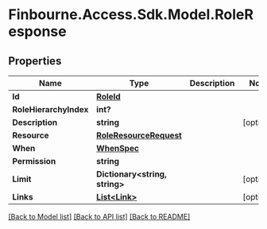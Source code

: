 
# Finbourne.Access.Sdk.Model.RoleResponse

## Properties

Name | Type | Description | Notes
------------ | ------------- | ------------- | -------------
**Id** | [**RoleId**](RoleId.md) |  | 
**RoleHierarchyIndex** | **int?** |  | 
**Description** | **string** |  | [optional] 
**Resource** | [**RoleResourceRequest**](RoleResourceRequest.md) |  | 
**When** | [**WhenSpec**](WhenSpec.md) |  | 
**Permission** | **string** |  | 
**Limit** | **Dictionary&lt;string, string&gt;** |  | [optional] 
**Links** | [**List&lt;Link&gt;**](Link.md) |  | [optional] 

[[Back to Model list]](../README.md#documentation-for-models)
[[Back to API list]](../README.md#documentation-for-api-endpoints)
[[Back to README]](../README.md)

